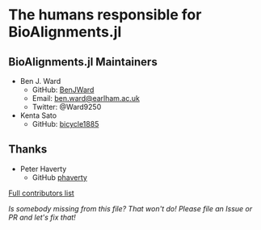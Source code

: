 # The humans responsible for BioAlignments.jl

## BioAlignments.jl Maintainers
- Ben J. Ward
  - GitHub: [BenJWard](https://github.com/BenJWard)
  - Email: ben.ward@earlham.ac.uk
  - Twitter: @Ward9250
- Kenta Sato
  - GitHub: [bicycle1885](https://github.com/bicycle1885)

## Thanks
- Peter Haverty
  - GitHub [phaverty](https://github.com/phaverty)

[Full contributors list](https://github.com/BioJulia/BioAlignments.jl/graphs/contributors)

_Is somebody missing from this file? That won't do! Please file an Issue or PR and let's fix that!_
